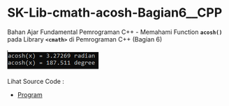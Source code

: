 # SK-Lib-cmath-acosh-Bagian6__CPP
Bahan Ajar Fundamental Pemrograman C++ - Memahami Function <code><b>acosh()</b></code> pada Library <code><b>&lt;cmath></b></code> di Pemrograman C++ (Bagian 6)<br><br>
<img src="https://github.com/RizkyKhapidsyah/SK-Lib-cmath-acosh-Bagian6__CPP/blob/master/SK-Lib-cmath-acosh-Bagian6__CPP/result/001.PNG"><br><br>
Lihat Source Code : <br>
- <a href="https://github.com/RizkyKhapidsyah/SK-Lib-cmath-acosh-Bagian6__CPP/blob/master/SK-Lib-cmath-acosh-Bagian6__CPP/Source.cpp">Program</a>
